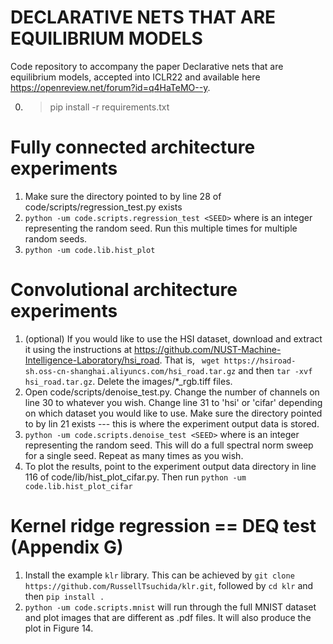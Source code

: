 # DECLARATIVE NETS THAT ARE EQUILIBRIUM MODELS
Code repository to accompany the paper Declarative nets that are equilibrium models, accepted into ICLR22 and available here https://openreview.net/forum?id=q4HaTeMO--y.

0. > pip install -r requirements.txt

# Fully connected architecture experiments
1. Make sure the directory pointed to by line 28 of code/scripts/regression_test.py exists
2. ``` python -um code.scripts.regression_test <SEED> ```
  where <SEED> is an integer representing the random seed. Run this multiple times for multiple random seeds.
3. ```python -um code.lib.hist_plot```
# Convolutional architecture experiments
1. (optional) If you would like to use the HSI dataset, download and extract it using the instructions at https://github.com/NUST-Machine-Intelligence-Laboratory/hsi_road. That is, ``` wget https://hsiroad-sh.oss-cn-shanghai.aliyuncs.com/hsi_road.tar.gz``` and then ```tar -xvf hsi_road.tar.gz```. Delete the images/*_rgb.tiff files.
2. Open code/scripts/denoise_test.py. Change the number of channels on line 30 to whatever you wish. Change line 31 to 'hsi' or 'cifar' depending on which dataset you would like to use. Make sure the directory pointed to by lin 21 exists --- this is where the experiment output data is stored. 
3. ```python -um code.scripts.denoise_test <SEED>``` where <SEED> is an integer representing the random seed. This will do a full spectral norm sweep for a single seed. Repeat as many times as you wish.
4. To plot the results, point to the experiment output data directory in line 116 of code/lib/hist_plot_cifar.py. Then run 
  ```python -um code.lib.hist_plot_cifar```
# Kernel ridge regression == DEQ test (Appendix G)
1. Install the example ```klr``` library. This can be achieved by ```git clone https://github.com/RussellTsuchida/klr.git```, followed by ```cd klr``` and then ```pip install .```
2. ```python -um code.scripts.mnist``` will run through the full MNIST dataset and plot images that are different as .pdf files. It will also produce the plot in Figure 14.
  
